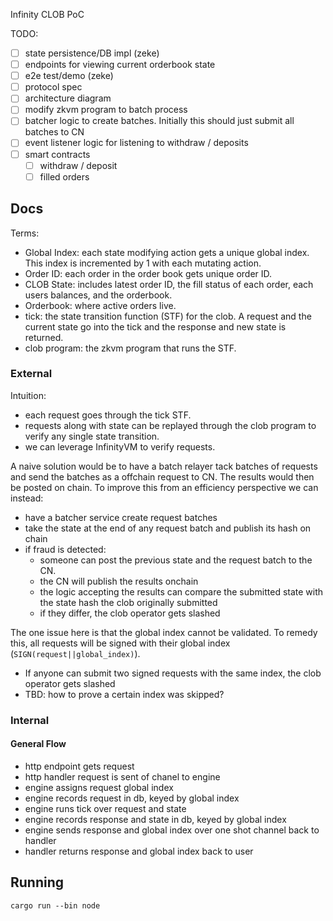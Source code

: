 Infinity CLOB PoC

TODO:

- [ ] state persistence/DB impl (zeke)
- [ ] endpoints for viewing current orderbook state
- [ ] e2e test/demo (zeke)
- [ ] protocol spec
- [ ] architecture diagram
- [ ] modify zkvm program to batch process
- [ ] batcher logic to create batches. Initially this should just submit all batches to CN
- [ ] event listener logic for listening to withdraw / deposits
- [ ] smart contracts
   - [ ] withdraw / deposit
   - [ ] filled orders

## Docs

Terms:

- Global Index: each state modifying action gets a unique global index. This index is incremented by 1 with each mutating action.
- Order ID: each order in the order book gets unique order ID.
- CLOB State: includes latest order ID, the fill status of each order, each users balances, and the orderbook.
- Orderbook: where active orders live.
- tick: the state transition function (STF) for the clob. A request and the current state go into the tick and the response and new state is returned.
- clob program: the zkvm program that runs the STF.

### External

Intuition:

- each request goes through the tick STF.
- requests along with state can be replayed through the clob program to verify any single state transition.
- we can leverage InfinityVM to verify requests.

A naive solution would be to have a batch relayer tack batches of requests and send the batches as a offchain request to CN. The results would then be posted on chain. To improve this from an efficiency perspective we can instead:

- have a batcher service create request batches
- take the state at the end of any request batch and publish its hash on chain
- if fraud is detected:
    - someone can post the previous state and the request batch to the CN. 
    - the CN will publish the results onchain
    - the logic accepting the results can compare the submitted state with the state hash the clob originally submitted
    - if they differ, the clob operator gets slashed

The one issue here is that the global index cannot be validated. To remedy this, all requests will be signed with their global index (`SIGN(request||global_index)`). 
- If anyone can submit two signed requests with the same index, the clob operator gets slashed
- TBD: how to prove a certain index was skipped?

### Internal

#### General Flow

- http endpoint gets request
- http handler request is sent of chanel to engine
- engine assigns request global index
- engine records request in db, keyed by global index
- engine runs tick over request and state
- engine records response and state in db, keyed by global index
- engine sends response and global index over one shot channel back to handler
- handler returns response and global index back to user

## Running

```
cargo run --bin node
```